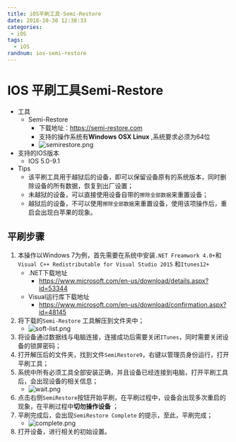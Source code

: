 ```yaml
---
title: iOS平刷工具-Semi-Restore
date: 2018-10-30 12:38:33
categories: 
 - iOS
tags:
  - iOS
randnum: ios-semi-restore
---
```


# IOS 平刷工具Semi-Restore

- 工具
  - Semi-Restore
    - 下载地址：<https://semi-restore.com>
    - 支持的操作系统有**Windows OSX Linux** ,系统要求必须为64位
     - ![semirestore.png][1]
- 支持的IOS版本
  - IOS 5.0-9.1
- Tips
  - 该平刷工具用于越狱后的设备，即可以保留设备原有的系统版本，同时删除设备的所有数据，恢复到出厂设置；
  - 未越狱的设备，可以直接使用设备自带的`擦除全部数据`来重置设备；
  - 越狱后的设备，不可以使用`擦除全部数据`来重置设备，使用该项操作后，重启会出现白苹果的现象。

## 平刷步骤

1. 本操作以Windows 7为例，首先需要在系统中安装`.NET Freamwork 4.0+`和`Visual C++ Redistributable for Visual Studio 2015` 和`Itunes12+` 
   - .NET下载地址
     - <https://www.microsoft.com/en-us/download/details.aspx?id=53344>
   - Visual运行库下载地址
     - <https://www.microsoft.com/en-us/download/confirmation.aspx?id=48145>
2. 将下载的`Semi-Restore` 工具解压到文件夹中；
   - ![soft-list.png][2]
3. 将设备通过数据线与电脑连接，连接成功后需要关闭`ITunes`，同时需要关闭设备的锁屏密码；
4. 打开解压后的文件夹，找到文件`SemiRestore9`，右键以管理员身份运行，打开平刷工具；
5. 系统中所有必须工具全部安装正确，并且设备已经连接到电脑，打开平刷工具后，会出现设备的相关信息；
   - ![wait.png][3]
6. 点击右侧`SemiRestore`按钮开始平刷，在平刷过程中，设备会出现多次重启的现象，在平刷过程中**切勿操作设备** ；
7. 平刷完成后，会出现`SemiRestore Complete` 的提示，至此，平刷完成；
   - ![complete.png][4]
8. 打开设备，进行相关的初始设置。


  [1]: http://baby-time.cn/usr/uploads/2018/10/113529270.png
  [2]: http://baby-time.cn/usr/uploads/2018/10/3740232122.png
  [3]: http://baby-time.cn/usr/uploads/2018/10/609638867.png
  [4]: http://baby-time.cn/usr/uploads/2018/10/2508623511.png
